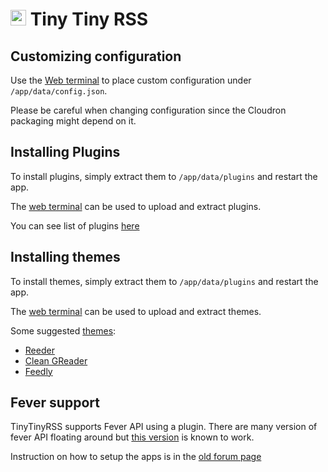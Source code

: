 # <img src="/documentation/img/tinytinyrss-logo.png" width="25px"> Tiny Tiny RSS

## Customizing configuration

Use the [Web terminal](/documentation//documentation/apps#web-terminal)
to place custom configuration under `/app/data/config.json`.

Please be careful when changing configuration since the Cloudron packaging
might depend on it.

## Installing Plugins

To install plugins, simply extract them to `/app/data/plugins` and restart
the app.

The [web terminal](/documentation/apps#web-terminal) can be used to upload
and extract plugins.

You can see list of plugins [here](https://git.tt-rss.org/git/tt-rss/wiki/Plugins)

## Installing themes

To install themes, simply extract them to `/app/data/plugins` and restart
the app.

The [web terminal](/documentation/apps#web-terminal) can be used to upload
and extract themes.

Some suggested [themes](https://git.tt-rss.org/git/tt-rss/wiki/Themes):

* [Reeder](https://github.com/tschinz/tt-rss_reeder_theme)
* [Clean GReader](https://github.com/naeramarth7/clean-greader)
* [Feedly](https://github.com/levito/tt-rss-feedly-theme)

## Fever support

TinyTinyRSS supports Fever API using a plugin. There are many version of 
fever API floating around but [this version](https://github.com/wodev/tinytinyrss-fever-plugin#installation)
is known to work.

Instruction on how to setup the apps is in the [old forum page](https://tt-rss.org/oldforum/viewtopic.php?f=22&t=1981)

